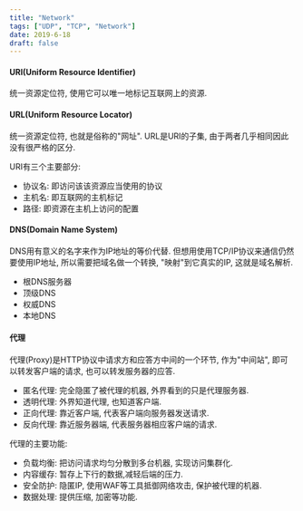 ```yaml
---
title: "Network"
tags: ["UDP", "TCP", "Network"]
date: 2019-6-18
draft: false
---
```


#### URI(Uniform Resource Identifier)
统一资源定位符, 使用它可以唯一地标记互联网上的资源.

#### URL(Uniform Resource Locator)
统一资源定位符, 也就是俗称的"网址". URL是URI的子集, 由于两者几乎相同因此没有很严格的区分.

URI有三个主要部分:
- 协议名: 即访问该该资源应当使用的协议
- 主机名: 即互联网的主机标记
- 路径: 即资源在主机上访问的配置


#### DNS(Domain Name System)
DNS用有意义的名字来作为IP地址的等价代替. 但想用使用TCP/IP协议来通信仍然要使用IP地址, 所以需要把域名做一个转换, "映射"到它真实的IP, 这就是域名解析.

- 根DNS服务器
- 顶级DNS
- 权威DNS
- 本地DNS

#### 代理
代理(Proxy)是HTTP协议中请求方和应答方中间的一个环节, 作为"中间站", 即可以转发客户端的请求, 也可以转发服务器的应答.

- 匿名代理: 完全隐匿了被代理的机器, 外界看到的只是代理服务器.
- 透明代理: 外界知道代理, 也知道客户端.
- 正向代理: 靠近客户端, 代表客户端向服务器发送请求.
- 反向代理: 靠近服务器端, 代表服务器相应客户端的请求.

代理的主要功能:
- 负载均衡: 把访问请求均匀分散到多台机器, 实现访问集群化.
- 内容缓存: 暂存上下行的数据,减轻后端的压力.
- 安全防护: 隐匿IP, 使用WAF等工具抵御网络攻击, 保护被代理的机器.
- 数据处理: 提供压缩, 加密等功能.



